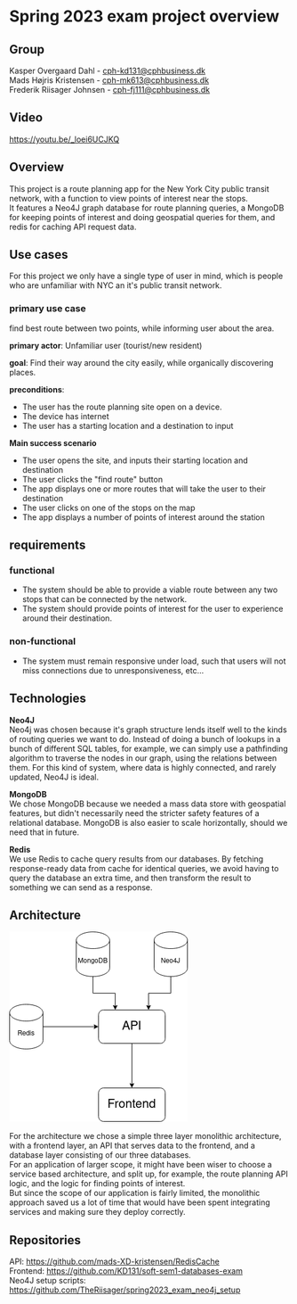 # Spring 2023 exam project overview

## Group
Kasper Overgaard Dahl - cph-kd131@cphbusiness.dk<br>
Mads Højris Kristensen - cph-mk613@cphbusiness.dk<br>
Frederik Riisager Johnsen - cph-fj111@cphbusiness.dk

## Video
https://youtu.be/_loei6UCJKQ

## Overview
This project is a route planning app for the New York City public transit network, with a function to view points of interest near the stops.<br>
It features a Neo4J graph database for route planning queries, a MongoDB for keeping points of interest and doing geospatial queries for them, and redis for caching API request data.<br>

## Use cases
For this project we only have a single type of user in mind, which is people who are unfamiliar with NYC an it's public transit network. 

### primary use case
find best route between two points, while informing user about the area.

**primary actor**: Unfamiliar user (tourist/new resident)

**goal**: Find their way around the city easily, while organically discovering places.

**preconditions**:<br>
- The user has the route planning site open on a device.
- The device has internet
- The user has a starting location and a destination to input

**Main success scenario**<br>
- The user opens the site, and inputs their starting location and destination
- The user clicks the "find route" button
- The app displays one or more routes that will take the user to their destination
- The user clicks on one of the stops on the map
- The app displays a number of points of interest around the station 

## requirements
### functional
- The system should be able to provide a viable route between any two stops that can be connected by the network.
- The system should provide points of interest for the user to experience around their destination.

### non-functional
- The system must remain responsive under load, such that users will not miss connections due to unresponsiveness, etc...

## Technologies

**Neo4J**<br>
Neo4j was chosen because it's graph structure lends itself well to the kinds of routing queries we want to do. Instead of doing a bunch of lookups in a bunch of different SQL tables, for example, we can simply use a pathfinding algorithm to traverse the nodes in our graph, using the relations between them. For this kind of system, where data is highly connected, and rarely updated, Neo4J is ideal.<br>

**MongoDB**<br>
We chose MongoDB because we needed a mass data store with geospatial features, but didn't necessarily need the stricter safety features of a relational database. MongoDB is also easier to scale horizontally, should we need that in future.

**Redis**<br>
We use Redis to cache query results from our databases. By fetching response-ready data from cache for identical queries, we avoid having to query the database an extra time, and then transform the result to something we can send as a response.

## Architecture
![architecture](architecture.png)

For the architecture we chose a simple three layer monolithic architecture, with a frontend layer, an API that serves data to the frontend, and a database layer consisting of our three databases.<br>
For an application of larger scope, it might have been wiser to choose a service based architecture, and split up, for example, the route planning API logic, and the logic for finding points of interest.<br>
But since the scope of our application is fairly limited, the monolithic approach saved us a lot of time that would have been spent integrating services and making sure they deploy correctly.

## Repositories
API: https://github.com/mads-XD-kristensen/RedisCache<br>
Frontend: https://github.com/KD131/soft-sem1-databases-exam<br>
Neo4J setup scripts: https://github.com/TheRiisager/spring2023_exam_neo4j_setup<br>
